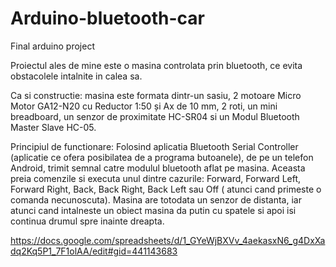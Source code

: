 # Arduino-bluetooth-car
Final arduino project


Proiectul ales de mine este o masina controlata prin bluetooth, ce evita obstacolele intalnite in calea sa.

Ca si constructie: masina este formata dintr-un sasiu, 2 motoare Micro Motor GA12-N20 cu Reductor 1:50 și Ax de 10 mm, 2 roti, un mini breadboard, un senzor de proximitate HC-SR04 si un Modul Bluetooth Master Slave HC-05.

Principiul de functionare: Folosind aplicatia Bluetooth Serial Controller (aplicatie ce ofera posibilatea de a programa butoanele), de pe un telefon Android, trimit semnal catre modulul bluetooth aflat pe masina. Aceasta preia comenzile si executa unul dintre cazurile: Forward, Forward Left, Forward Right, Back, Back Right, Back Left sau Off ( atunci cand primeste o comanda necunoscuta). Masina are totodata un senzor de distanta, iar atunci cand intalneste un obiect masina da putin cu spatele si apoi isi continua drumul spre inainte dreapta. 

https://docs.google.com/spreadsheets/d/1_GYeWjBXVv_4aekasxN6_g4DxXadq2Kq5P1_7F1olAA/edit#gid=441143683
